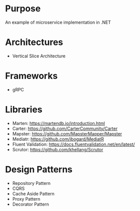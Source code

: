 # Purpose
An example of microservice implementation in .NET

# Architectures
- Vertical Slice Architecture

# Frameworks
- gRPC

# Libraries
- Marten: https://martendb.io/introduction.html 
- Carter: https://github.com/CarterCommunity/Carter
- Mapster: https://github.com/MapsterMapper/Mapster
- Mediatr: https://github.com/jbogard/MediatR
- Fluent Validation: https://docs.fluentvalidation.net/en/latest/
- Scrutor: https://github.com/khellang/Scrutor

# Design Patterns
- Repository Pattern
- CQRS
- Cache Aside Pattern
- Proxy Pattern
- Decorator Pattern
